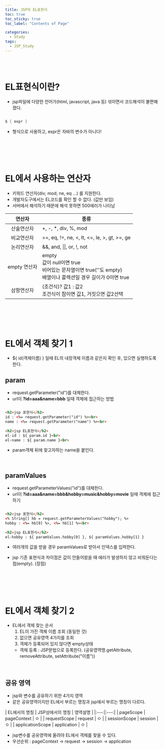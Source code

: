```yaml
---
title: JSP의 EL표현식
toc: true
toc_sticky: true
toc_label: "Contents of Page"

categories:
  - Study
tags:
  - JSP_Study
---
```


<br><br>

# EL표현식이란?
* jsp파일에 다양한 언어가(html, javascript, java 등) 섞이면서 코드해석이 불편해졌다.

```java

$ { expr }

```

* 형식으로 사용하고, expr은 자바의 변수가 아니다!

<br><br><br><br>

# EL에서 사용하는 연산자
* 키워드 연산자(div, mod, ne, eq ...) 를 지원한다.
* 개발자도구에서는 EL코드를 확인 할 수 없다. (값만 보임)
* 서버에서 해석하기 때문에 해석 못하면 500에러가 나타남

|연산자|종류|
|:---:|---|
|산술연산자| +, -, \*, div, %, mod |
|비교연산자| ==, eq, !=, ne, <, lt, <=, le, >, gt, >=, ge |
|논리연산자| &&, and, \|\|, or, !, not |
|empty 연산자| empty<br>값이 null이면 true<br>비어있는 문자열이면 true(''도 empty)<br>배열이나 콜렉션일 경우 길이가 0이면 true |
|삼항연산자| (조건식)? 값1 : 값2<br>조건식이 참이면 값1, 거짓으면 값2선택 |

<br><br><br><br>

# EL에서 객체 찾기 1
* ${ id(객체이름) } 일때 EL의 내장객체 이름과 같은지 확인 후, 있으면 실행하도록 한다.
## param
* request.getParameter("id")를 대체한다.
* url이 **?id=aaa&name=bbb** 일때 객체에 접근하는 방법

~~~html

<h2>jsp 표현식</h2>
id : <%= request.getParameter("id") %><br>
name : <%= request.getParameter("name") %><br>
  
<h2>jsp EL표현식</h2>
el-id : ${ param.id }<br>
el-name : ${ param.name }<br>

~~~

* param객체 뒤에 찾고자하는 name을 붙인다.

<br>

## paramValues
* request.getParameterValues("id")를 대체한다.
* url이 **?id=aaa&name=bbb&hobby=music&hobby=movie** 일때 객체에 접근하기

~~~html

<h2>jsp 표현식</h2>
<% String[] hb = request.getParameterValues("hobby"); %>
hobby : <%= hb[0] %>, <%= hb[1] %><br>
  
<h2>jsp EL표현식</h2>
el-hobby : ${ paramValues.hobby[0] }, ${ paramValues.hobby[1] }

~~~

* 여러개의 값을 받을 경우 paramValues로 받아서 인덱스를 입력한다.
- jsp 기존 표현식과 차이점은 값이 안들어왔을 때 에러가 발생하지 않고 비워둔다는 점(empty). (장점)

<br><br><br><br>

# EL에서 객체 찾기 2
* EL에서 객체 찾는 순서
  1. EL이 가진 객체 이름 조회 (동일한 것)
  2. 없으면 공유영역 4가지를 조회
  3. 객체가 등록되어 있지 않다면 empty상태
    - 객체 등록 : JSP문법으로 등록한다. (공유영역명.getAttribute, removeAttribute, setAttribute("이름"))
 
<br>

## 공유 영역
* jsp와 변수를 공유하기 위한 4가지 영역
* 같은 공유영역이지만 EL에서 부르는 명칭과 jsp에서 부르는 명칭이 다르다.


| EL에서의 명칭  | JSP상에서의 명칭 | 영역설명 |
|:---:|:---:|
| pageScope | pageContext | ㅇ |
| requestScope | request | ㅇ |
| sessionScope | session | ㅇ |
| applicationScope | application | ㅇ |

* jsp변수를 공유영역에 올려야 EL에서 객체를 찾을 수 있다.
* 우선순위  : pageContext -> request -> session -> application


<br><br><br><br>



